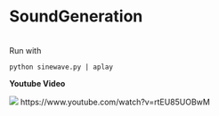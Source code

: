 # SoundGeneration

<br>Run with</br>

<code>python sinewave.py | aplay</code>

<b>Youtube Video</b>

<img src="https://i.ytimg.com/vi/rtEU85UOBwM/hqdefault.jpg?sqp=-oaymwEjCNACELwBSFryq4qpAxUIARUAAAAAGAElAADIQj0AgKJDeAE=&rs=AOn4CLAfzmxrveth3GmEemrMhjAb8JYptQ">
  <a>https://www.youtube.com/watch?v=rtEU85UOBwM</a>
</img>
